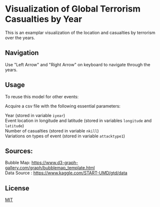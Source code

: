 # Visualization of Global Terrorism Casualties by Year

This is an examplar visualization of the location and casualties by terrorism over the years.

## Navigation

Use "Left Arrow" and "Right Arrow" on keyboard to navigate through the years.

## Usage

To reuse this model for other events:

Acquire a csv file with the following essential parameters:

Year (stored in variable `iyear`)</br> 
Event location in longitude and latitude (stored in variables `longitude` and `latitude`)</br>
Number of casualties (stored in variable `nkill`)</br>
Variations on types of event (stored in variable `attacktype1`)</br>

## Sources:

Bubble Map: https://www.d3-graph-gallery.com/graph/bubblemap_template.html </br>
Data Source : https://www.kaggle.com/START-UMD/gtd/data


## License
[MIT](https://choosealicense.com/licenses/mit/)
